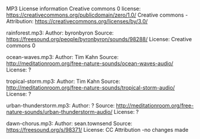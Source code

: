 MP3 License information
Creative commons 0 license: https://creativecommons.org/publicdomain/zero/1.0/
Creative commons -Attribution: https://creativecommons.org/licenses/by/3.0/

rainforest.mp3:
  Author: byronbyron
  Source: https://freesound.org/people/byronbyron/sounds/98288/
  License: Creative commons 0

ocean-waves.mp3:
  Author: Tim Kahn
  Source: http://meditationroom.org/free-nature-sounds/ocean-waves-audio/
  License: ?
 
tropical-storm.mp3:
  Author: Tim Kahn
  Source: http://meditationroom.org/free-nature-sounds/tropical-storm-audio/
  License: ?
  
urban-thunderstorm.mp3:
  Author: ?
  Source: http://meditationroom.org/free-nature-sounds/urban-thunderstorm-audio/
  License: ?  
  
dawn-chorus.mp3:
  Author: sean.townsend
  Source: https://freesound.org/s/98371/
  License: CC Attribution -no changes made

